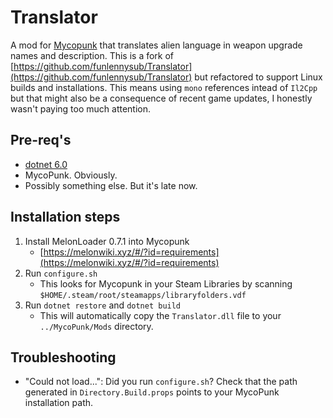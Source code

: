 # Translator

A mod for [Mycopunk](https://store.steampowered.com/app/3247750/Mycopunk/) that translates alien language in weapon upgrade names and description. This is a fork of [https://github.com/funlennysub/Translator](https://github.com/funlennysub/Translator) but refactored to support Linux builds and installations. This means using `mono` references intead of `Il2Cpp` but that might also be a consequence of recent game updates, I honestly wasn't paying too much attention.

## Pre-req's

- [dotnet 6.0](https://dotnet.microsoft.com/en-us/download/dotnet/6.0)
- MycoPunk. Obviously.
- Possibly something else. But it's late now.

## Installation steps

1. Install MelonLoader 0.7.1 into Mycopunk
   - [https://melonwiki.xyz/#/?id=requirements](https://melonwiki.xyz/#/?id=requirements)
2. Run `configure.sh`
   - This looks for Mycopunk in your Steam Libraries by scanning `$HOME/.steam/root/steamapps/libraryfolders.vdf`
3. Run `dotnet restore` and `dotnet build`
   - This will automatically copy the `Translator.dll` file to your `../MycoPunk/Mods` directory.

## Troubleshooting

- "Could not load...": Did you run `configure.sh`? Check that the path generated in `Directory.Build.props` points to your MycoPunk installation path.
